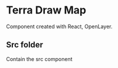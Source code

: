 # Terra Draw Map

Component created with React, OpenLayer.

## Src folder

Contain the src component
